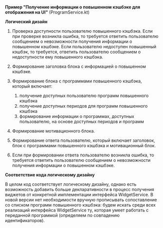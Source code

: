 **Пример "Получение информации о повышенном кэшбэке для отображения на UI"** (ProgramService.kt)

**Логический дизайн**

1. Проверка доступности пользователю повышенного кэшбэка. Если при проверке возникла ошибка, то требуется ответить пользователю сообщением о невозможности получения информации о повышенном кэшбэке. Если пользователю недоступен повышенный кэшбэк, то требуется, ответить пользователю сообщением о недоступности ему повышенного кэшбэка.

2. Формирование заголовка блока с информацией о повышенном кэшбэке.

3. Формирование блока с программами повышенного кэшбэка, который включает:
   1) получение доступных пользователю программ повышенного кэшбэка
   2) получение доступных периодов для программ повышенного кэшбэка
   3) формирование информации о программах, доступных пользователю, на основе доступных периодов и программ

4. Формирование мотивационного блока.

5. Формирование ответа пользователю, который включает заголовок, блок с программами повышенного кэшбэка и мотивационный блок.
   
6. Если при формировании ответа пользователю возникла ошибка, то требуется ответить пользователю сообщением о невозможности получения информации о повышенном кэшбэке.


**Соответствие кода логическому дизайну**

В целом код соответствует логическому дизайну, однако есть возможность добавить больше декларативности в процесс получения виджетов от конкретной имплементации интерфейса WidgetService. В новой версии нет необходимости вручную прописывать сопоставление со списком программ повышенного кэшбэка: будем искать среди всех реализаций интерфейса WidgetService ту, которая умеет работать с переданной программой (определяем по совпадению идентификаторов).

